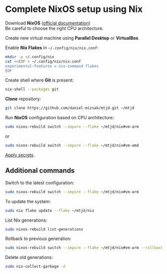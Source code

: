 # Complete NixOS setup using Nix

Download **NixOS** ([official documentation](https://nixos.org/download.html))\
Be careful to choose the right CPU architecture.

Create new virtual machine using **Parallel Desktop** or **VirtualBox**.

Enable **Nix Flakes** in `~/.config/nix/nix.conf`:

```bash
mkdir -p ~/.config/nix
cat <<EOF > ~/.config/nix/nix.conf
experimental-features = nix-command flakes
EOF
```

Create shell where **Git** is present:

```bash
nix-shell --packages git
```

**Clone** repository:

```bash
git clone https://github.com/daniel-mizsak/mtjd.git ~/mtjd
```

Run **NixOS** configuration based on CPU architecture:

```bash
sudo nixos-rebuild switch --impure --flake ~/mtjd/nix#vm-arm
```

or

```bash
sudo nixos-rebuild switch --impure --flake ~/mtjd/nix#vm-amd
```

[Apply secrets](secrets.md).

## Additional commands

Switch to the latest configuration:

```bash
sudo nixos-rebuild switch --impure --flake ~/mtjd/nix#vm-arm
```

To update the system:

```bash
sudo nix flake update --flake ~/mtjd/nix
```

List Nix generations:

```bash
sudo nixos-rebuild list-generations
```

Rollback to previous generation:

```bash
sudo nixos-rebuild switch --impure --flake ~/mtjd/nix#vm-arm --rollback
```

Delete old generations:

```bash
sudo nix-collect-garbage -d
```
